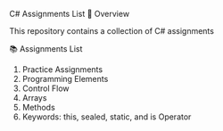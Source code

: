 C# Assignments List
🎯 Overview

This repository contains a collection of C# assignments 

📚 Assignments List
1. Practice Assignments
2. Programming Elements
3. Control Flow
4. Arrays
5. Methods
6. Keywords: this, sealed, static, and is Operator
